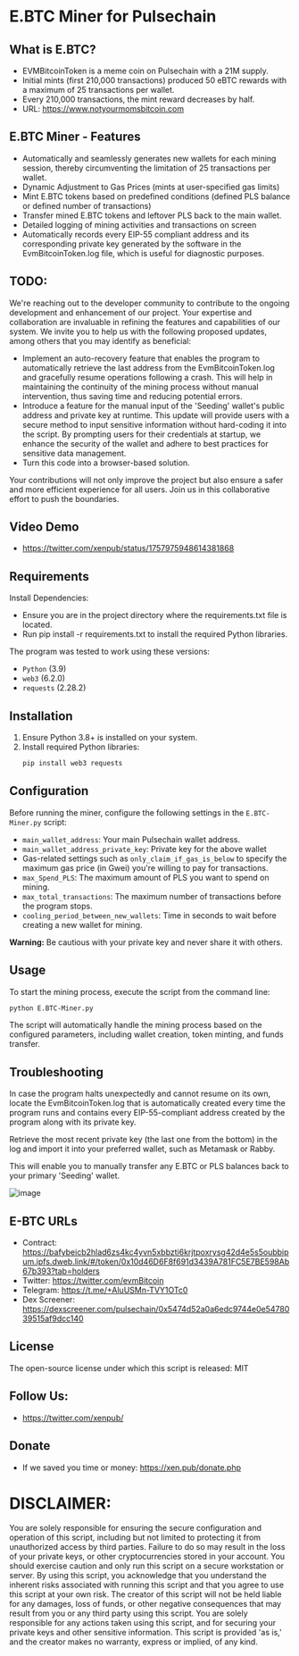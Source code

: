 
# E.BTC Miner for Pulsechain

## What is E.BTC?

- EVMBitcoinToken is a meme coin on Pulsechain with a 21M supply.
- Initial mints (first 210,000 transactions) produced 50 eBTC rewards with a maximum of 25 transactions per wallet. 
- Every 210,000 transactions, the mint reward decreases by half.
- URL: https://www.notyourmomsbitcoin.com


## E.BTC Miner - Features

- Automatically and seamlessly generates new wallets for each mining session, thereby circumventing the limitation of 25 transactions per wallet.
- Dynamic Adjustment to Gas Prices (mints at user-specified gas limits)
- Mint E.BTC tokens based on predefined conditions (defined PLS balance or defined number of transactions)
- Transfer mined E.BTC tokens and leftover PLS back to the main wallet.
- Detailed logging of mining activities and transactions on screen
- Automatically records every EIP-55 compliant address and its corresponding private key generated by the software in the EvmBitcoinToken.log file, which is useful for diagnostic purposes.


## TODO:

We're reaching out to the developer community to contribute to the ongoing development and enhancement of our project. Your expertise and collaboration are invaluable in refining the features and capabilities of our system. We invite you to help us with the following proposed updates, among others that you may identify as beneficial:

- Implement an auto-recovery feature that enables the program to automatically retrieve the last address from the EvmBitcoinToken.log and gracefully resume operations following a crash. This will help in maintaining the continuity of the mining process without manual intervention, thus saving time and reducing potential errors.
- Introduce a feature for the manual input of the 'Seeding' wallet's public address and private key at runtime. This update will provide users with a secure method to input sensitive information without hard-coding it into the script. By prompting users for their credentials at startup, we enhance the security of the wallet and adhere to best practices for sensitive data management.
- Turn this code into a browser-based solution.

Your contributions will not only improve the project but also ensure a safer and more efficient experience for all users. Join us in this collaborative effort to push the boundaries.


## Video Demo

- https://twitter.com/xenpub/status/1757975948614381868


## Requirements

Install Dependencies:
- Ensure you are in the project directory where the requirements.txt file is located.
- Run pip install -r requirements.txt to install the required Python libraries.

The program was tested to work using these versions:
- `Python` (3.9)
- `web3` (6.2.0)
- `requests` (2.28.2)


## Installation

1. Ensure Python 3.8+ is installed on your system.
2. Install required Python libraries:
   ```bash
   pip install web3 requests
   ```

## Configuration

Before running the miner, configure the following settings in the `E.BTC-Miner.py` script:

- `main_wallet_address`: Your main Pulsechain wallet address.
- `main_wallet_address_private_key`: Private key for the above wallet 
- Gas-related settings such as `only_claim_if_gas_is_below` to specify the maximum gas price (in Gwei) you're willing to pay for transactions.
- `max_Spend_PLS`: The maximum amount of PLS you want to spend on mining.
- `max_total_transactions`: The maximum number of transactions before the program stops.
- `cooling_period_between_new_wallets`: Time in seconds to wait before creating a new wallet for mining.

**Warning:** Be cautious with your private key and never share it with others.

## Usage

To start the mining process, execute the script from the command line:

```bash
python E.BTC-Miner.py
```

The script will automatically handle the mining process based on the configured parameters, including wallet creation, token minting, and funds transfer.

## Troubleshooting

In case the program halts unexpectedly and cannot resume on its own, locate the EvmBitcoinToken.log that is automatically created every time the program runs and contains every EIP-55-compliant address created by the program along with its private key. 

Retrieve the most recent private key (the last one from the bottom) in the log and import it into your preferred wallet, such as Metamask or Rabby.

This will enable you to manually transfer any E.BTC or PLS balances back to your primary 'Seeding' wallet.

![image](https://github.com/JozefJarosciak/E.BTC/assets/3492464/72d5abe4-5f65-4dce-81e6-7fa74288eab0)


## E-BTC URLs

- Contract: https://bafybeicb2hlad6zs4kc4yvn5xbbzti6krjtpoxrysg42d4e5s5oubbipum.ipfs.dweb.link/#/token/0x10d46D6F8f691d3439A781FC5E7BE598Ab67b393?tab=holders
- Twitter: https://twitter.com/evmBitcoin
- Telegram: https://t.me/+AluUSMn-TVY1OTc0
- Dex Screener: https://dexscreener.com/pulsechain/0x5474d52a0a6edc9744e0e5478039515af9dcc140
  

## License

The open-source license under which this script is released: MIT


## Follow Us:

- https://twitter.com/xenpub/


## Donate

- If we saved you time or money: https://xen.pub/donate.php


# DISCLAIMER:

You are solely responsible for ensuring the secure configuration and operation of this script, including but not limited to protecting it from unauthorized access by third parties. Failure to do so may result in the loss of your private keys, or other cryptocurrencies stored in your account. You should exercise caution and only run this script on a secure workstation or server.
By using this script, you acknowledge that you understand the inherent risks associated with running this script and that you agree to use this script at your own risk.
The creator of this script will not be held liable for any damages, loss of funds, or other negative consequences that may result from you or any third party using this script.
You are solely responsible for any actions taken using this script, and for securing your private keys and other sensitive information.
This script is provided 'as is,' and the creator makes no warranty, express or implied, of any kind.

